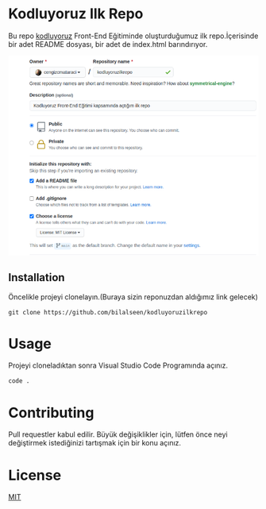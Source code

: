 # Kodluyoruz Ilk Repo

Bu repo [kodluyoruz](https://kodluyoruz.org) Front-End Eğitiminde oluşturduğumuz ilk repo.İçerisinde bir adet README dosyası, bir adet de index.html barındırıyor.

![](https://raw.githubusercontent.com/Kodluyoruz/taskforce/main/git/odev1/figures/github.png)


## Installation

Öncelikle projeyi clonelayın.(Buraya sizin reponuzdan aldığımız link gelecek)

```
git clone https://github.com/bilalseen/kodluyoruzilkrepo
```
# Usage
Projeyi cloneladıktan sonra Visual Studio Code Programında açınız.

```
code .
```
# Contributing
Pull requestler kabul edilir. Büyük değişiklikler için, lütfen önce neyi değiştirmek istediğinizi tartışmak için bir konu açınız.
# License
 [MIT](https://choosealicense.com/licenses/mit/)
